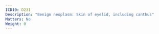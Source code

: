 ```yaml
---
ICD10: D231
Description: "Benign neoplasm: Skin of eyelid, including canthus"
Matters: No
Weight: 0
---
```


